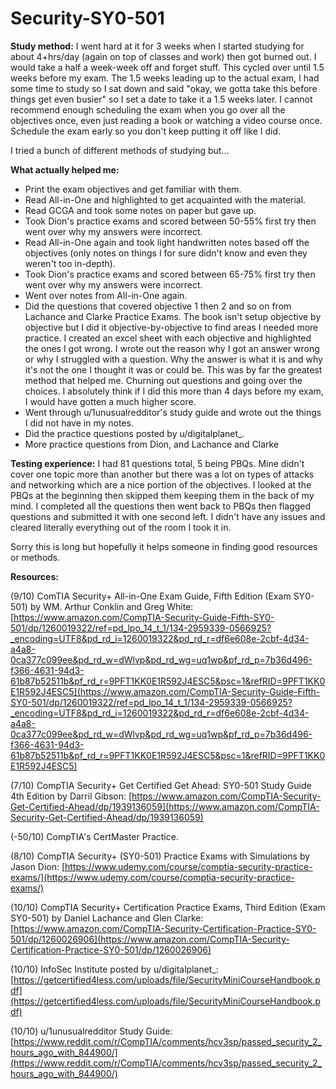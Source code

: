 # Security-SY0-501
**Study method:** I went hard at it for 3 weeks when I started studying for about 4+hrs/day (again on top of classes and work) then got burned out. I would take a half a week-week off and forget stuff. This cycled over until 1.5 weeks before my exam. The 1.5 weeks leading up to the actual exam, I had some time to study so I sat down and said "okay, we gotta take this before things get even busier" so I set a date to take it a 1.5 weeks later. I cannot recommend enough scheduling the exam when you go over all the objectives once, even just reading a book or watching a video course once. Schedule the exam early so you don't keep putting it off like I did. 

I tried a bunch of different methods of studying but...

**What actually helped me:**

- Print the exam objectives and get familiar with them.
- Read All-in-One and highlighted to get acquainted with the material.
- Read GCGA and took some notes on paper but gave up.
- Took Dion's practice exams and scored between 50-55% first try then went over why my answers were incorrect.
- Read All-in-One again and took light handwritten notes based off the objectives (only notes on things I for sure didn't know and even they weren't too in-depth).
- Took Dion's practice exams and scored between 65-75% first try then went over why my answers were incorrect.
- Went over notes from All-in-One again.
- Did the questions that covered objective 1 then 2 and so on from Lachance and Clarke Practice Exams. The book isn't setup objective by objective but I did it objective-by-objective to find areas I needed more practice. I created an excel sheet with each objective and highlighted the ones I got wrong. I wrote out the reason why I got an answer wrong or why I struggled with a question. Why the answer is what it is and why it's not the one I thought it was or could be. This was by far the greatest method that helped me. Churning out questions and going over the choices. I absolutely think if I did this more than 4 days before my exam, I would have gotten a much higher score.
- Went through u/1unusualredditor's study guide and wrote out the things I did not have in my notes.
- Did the practice questions posted by u/digitalplanet_.
- More practice questions from Dion, and Lachance and Clarke

**Testing experience:** I had 81 questions total, 5 being PBQs. Mine didn't cover one topic more than another but there was a lot on types of attacks and networking which are a nice portion of the objectives. I looked at the PBQs at the beginning then skipped them keeping them in the back of my mind. I completed all the questions then went back to PBQs then flagged questions and submitted it with one second left. I didn't have any issues and cleared literally everything out of the room I took it in. 

Sorry this is long but hopefully it helps someone in finding good resources or methods. 

**Resources:** 

(9/10) ComTIA Security+ All-in-One Exam Guide, Fifth Edition (Exam SY0-501) by WM. Arthur Conklin and Greg White: [https://www.amazon.com/CompTIA-Security-Guide-Fifth-SY0-501/dp/1260019322/ref=pd_lpo_14_t_1/134-2959339-0566925?_encoding=UTF8&pd_rd_i=1260019322&pd_rd_r=df6e608e-2cbf-4d34-a4a8-0ca377c099ee&pd_rd_w=dWlvp&pd_rd_wg=uq1wp&pf_rd_p=7b36d496-f366-4631-94d3-61b87b52511b&pf_rd_r=9PFT1KK0E1R592J4ESC5&psc=1&refRID=9PFT1KK0E1R592J4ESC5](https://www.amazon.com/CompTIA-Security-Guide-Fifth-SY0-501/dp/1260019322/ref=pd_lpo_14_t_1/134-2959339-0566925?_encoding=UTF8&pd_rd_i=1260019322&pd_rd_r=df6e608e-2cbf-4d34-a4a8-0ca377c099ee&pd_rd_w=dWlvp&pd_rd_wg=uq1wp&pf_rd_p=7b36d496-f366-4631-94d3-61b87b52511b&pf_rd_r=9PFT1KK0E1R592J4ESC5&psc=1&refRID=9PFT1KK0E1R592J4ESC5)

(7/10) CompTIA Security+ Get Certified Get Ahead: SY0-501 Study Guide 4th Edition by Darril Gibson: [https://www.amazon.com/CompTIA-Security-Get-Certified-Ahead/dp/1939136059](https://www.amazon.com/CompTIA-Security-Get-Certified-Ahead/dp/1939136059)

(-50/10) CompTIA's CertMaster Practice. 

(8/10) CompTIA Security+ (SY0-501) Practice Exams with Simulations by Jason Dion: [https://www.udemy.com/course/comptia-security-practice-exams/](https://www.udemy.com/course/comptia-security-practice-exams/)

(10/10) CompTIA Security+ Certification Practice Exams, Third Edition (Exam SY0-501) by Daniel Lachance and Glen Clarke: [https://www.amazon.com/CompTIA-Security-Certification-Practice-SY0-501/dp/1260026906](https://www.amazon.com/CompTIA-Security-Certification-Practice-SY0-501/dp/1260026906)

(10/10) InfoSec Institute posted by u/digitalplanet_: [https://getcertified4less.com/uploads/file/SecurityMiniCourseHandbook.pdf](https://getcertified4less.com/uploads/file/SecurityMiniCourseHandbook.pdf)

(10/10) u/1unusualredditor Study Guide: [https://www.reddit.com/r/CompTIA/comments/hcv3sp/passed_security_2_hours_ago_with_844900/](https://www.reddit.com/r/CompTIA/comments/hcv3sp/passed_security_2_hours_ago_with_844900/)
